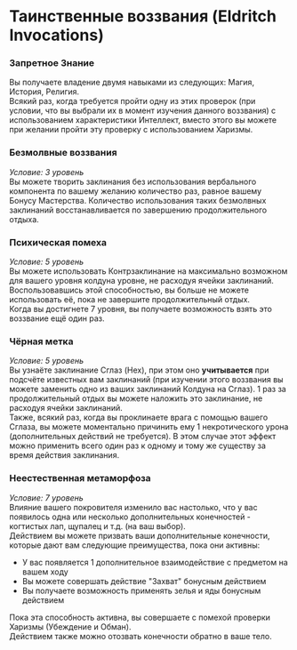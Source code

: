 # Таинственные воззвания (Eldritch Invocations)

### Запретное Знание
Вы получаете владение двумя навыками из следующих: Магия, История, Религия.  
Всякий раз, когда требуется пройти одну из этих проверок (при условии, что вы выбрали их в момент изучения данного воззвания) с использованием характеристики Интеллект, вместо этого вы можете при желании пройти эту проверку с использованием Харизмы.

### Безмолвные воззвания
_Условие: 3 уровень_  
Вы можете творить заклинания без использования вербального компонента по вашему желанию количество раз, равное вашему Бонусу Мастерства. Количество использования таких безмолвных заклинаний восстанавливается по завершению продолжительного отдыха.

### Психическая помеха
_Условие: 5 уровень_  
Вы можете использовать Контрзаклинание на максимально возможном для вашего уровня колдуна уровне, не расходуя ячейки заклинаний. Воспользовавшись этой способностью, вы больше не можете использовать её, пока не завершите продолжительный отдых.  
Когда вы достигнете 7 уровня, вы получаете возможность взять это воззвание ещё один раз.

### Чёрная метка
_Условие: 5 уровень_  
Вы узнаёте заклинание Сглаз (Hex), при этом оно **учитывается** при подсчёте известных вам заклинаний (при изучении этого воззвания вы можете заменить одно из ваших заклинаний Колдуна на Сглаз). 1 раз за продолжительный отдых вы можете наложить это заклинание, не расходуя ячейки заклинаний.  
Также, всякий раз, когда вы проклинаете врага с помощью вашего Сглаза, вы можете моментально причинить ему 1 некротического урона (дополнительных действий не требуется). В этом случае этот эффект можно применить всего один раз к одному и тому же существу за время действия заклинания.

### Неестественная метаморфоза
_Условие: 7 уровень_  
Влияние вашего покровителя изменило вас настолько, что у вас появилось одна или несколько дополнительных конечностей - когтистых лап, щупалец и т.д. (на ваш выбор).  
Действием вы можете призвать ваши дополнительные конечности, которые дают вам следующие преимущества, пока они активны:
- У вас появляется 1 дополнительное взаимодействие с предметом на вашем ходу
- Вы можете совершать действие "Захват" бонусным действием
- Вы получаете возможность применять зелья и яды бонусным действием

Пока эта способность активна, вы совершаете с помехой проверки Харизмы (Убеждение и Обман).  
Действием также можно отозвать конечности обратно в ваше тело.